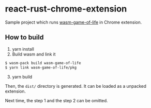 # react-rust-chrome-extension
Sample project which runs [wasm-game-of-life](https://rustwasm.github.io/docs/book/introduction.html) in Chrome extension.

## How to build
1. yarn install
2. Build wasm and link it
```sh
$ wasm-pack build wasm-game-of-life
$ yarn link wasm-game-of-life/pkg
```
3. yarn build

Then, the `dist/` directory is generated. It can be loaded as a unpacked extension.

Next time, the step 1 and the step 2 can be omitted.
